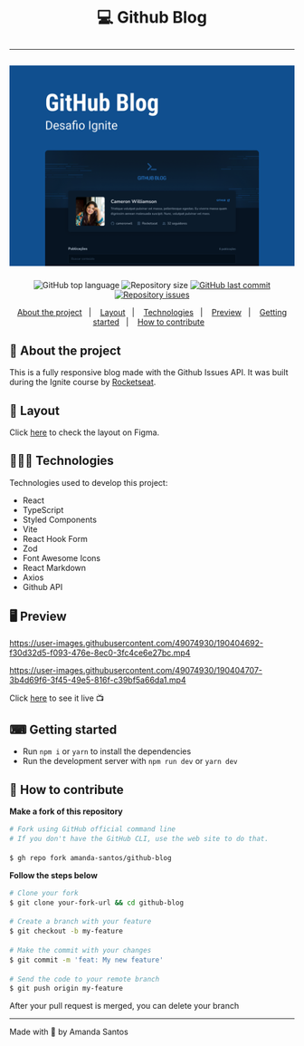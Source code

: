 <h1 align="center">
  💻 Github Blog
  <hr />
  <img src="assets/cover.png" alt="" />
</h1>

<p align="center">
  <img alt="GitHub top language" src="https://img.shields.io/github/languages/top/amanda-santos/github-blog">

  <img alt="Repository size" src="https://img.shields.io/github/repo-size/amanda-santos/github-blog">

  <a href="https://github.com/amanda-santos/github-blog/commits/master">
    <img alt="GitHub last commit" src="https://img.shields.io/github/last-commit/amanda-santos/github-blog">
  </a>

  <a href="https://github.com/amanda-santos/github-blog/issues">
    <img alt="Repository issues" src="https://img.shields.io/github/issues/amanda-santos/github-blog">
  </a>
</p>

<p align="center">
  <a href="#-about-the-project">About the project</a>&nbsp;&nbsp;&nbsp;|&nbsp;&nbsp;&nbsp;
  <a href="#-layout">Layout</a>&nbsp;&nbsp;&nbsp;|&nbsp;&nbsp;&nbsp;
  <a href="#-technologies">Technologies</a>&nbsp;&nbsp;&nbsp;|&nbsp;&nbsp;&nbsp;
  <a href="#-preview">Preview</a>&nbsp;&nbsp;&nbsp;|&nbsp;&nbsp;&nbsp;
  <a href="#-getting-started">Getting started</a>&nbsp;&nbsp;&nbsp;|&nbsp;&nbsp;&nbsp;
  <a href="#-how-to-contribute">How to contribute</a>&nbsp;&nbsp;&nbsp;
</p>

## 📝 About the project

<p>This is a fully responsive blog made with the Github Issues API. It was built during the Ignite course by <a href="https://rocketseat.com.br/">Rocketseat</a>.</p>
</p>

## 🎨 Layout

<p>
  Click <a href="https://www.figma.com/file/8f3RkKDc1j29FpJRuenzz5/GitHub-Blog-(Community)?node-id=0%3A1">here</a> to check the layout on Figma.
</p>

## 👩🏻‍💻 Technologies

Technologies used to develop this project:

- React
- TypeScript
- Styled Components
- Vite
- React Hook Form
- Zod
- Font Awesome Icons
- React Markdown
- Axios
- Github API

## 🖥 Preview

https://user-images.githubusercontent.com/49074930/190404692-f30d32d5-f093-476e-8ec0-3fc4ce6e27bc.mp4

https://user-images.githubusercontent.com/49074930/190404707-3b4d69f6-3f45-49e5-816f-c39bf5a66da1.mp4

Click <a href="https://github-blog-amanda-santos.vercel.app/">here</a> to see it live 📺

## ⌨ Getting started

- Run `npm i` or `yarn` to install the dependencies
- Run the development server with `npm run dev` or `yarn dev`

## 🤔 How to contribute

**Make a fork of this repository**

```bash
# Fork using GitHub official command line
# If you don't have the GitHub CLI, use the web site to do that.

$ gh repo fork amanda-santos/github-blog
```

**Follow the steps below**

```bash
# Clone your fork
$ git clone your-fork-url && cd github-blog

# Create a branch with your feature
$ git checkout -b my-feature

# Make the commit with your changes
$ git commit -m 'feat: My new feature'

# Send the code to your remote branch
$ git push origin my-feature
```

After your pull request is merged, you can delete your branch

---

Made with 💜 by Amanda Santos
